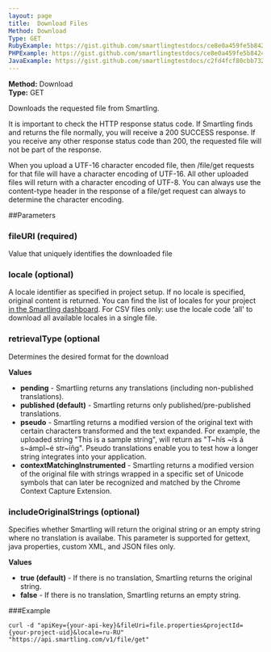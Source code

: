 ```yaml
---
layout: page
title:  Download Files
Method: Download
Type: GET
RubyExample: https://gist.github.com/smartlingtestdocs/ce8e0a459fe5b84246b1
PHPExample: https://gist.github.com/smartlingtestdocs/ce8e0a459fe5b84246b1
JavaExample: https://gist.github.com/smartlingtestdocs/c2fd4fcf80cbb732ad9e
---
```


**Method:** Download  
**Type:** GET 

Downloads the requested file from Smartling.

<div class="message">
It is important to check the HTTP response status code. If Smartling finds and returns the file normally, you will receive a 200 SUCCESS response. If you receive any other response status code than 200, the requested file will not be part of the response.
</div>

When you upload a UTF-16 character encoded file, then /file/get requests for that file will have a character encoding of UTF-16. All other uploaded files will return with a character encoding of UTF-8. You can always use the content-type header in the response of a file/get request can always to determine the character encoding.

##Parameters

### fileURI (required)
Value that uniquely identifies the downloaded file

### locale (optional)
A locale identifier as specified in project setup. If no locale is specified, original content is returned. You can find the list of locales for your project [in the Smartling dashboard](https://dashboard.smartling.com/settings/api). For CSV files only: use the locale code 'all' to download all available locales in a single file.
  
### retrievalType (optional
Determines the desired format for the download

**Values**  
* **pending** - Smartling returns any translations (including non-published translations).  
* **published (default)** - Smartling returns only published/pre-published translations.  
* **pseudo** - Smartling returns a modified version of the original text with certain characters transformed and the text expanded. For example, the uploaded string "This is a sample string", will return as "T~hís ~ís á s~ámpl~é str~íñg". Pseudo translations enable you to test how a longer string integrates into your application.  
* **contextMatchingInstrumented** - Smartling returns a modified version of the original file with strings wrapped in a specific set of Unicode symbols that can later be recognized and matched by the Chrome Context Capture Extension.  

### includeOriginalStrings (optional)
Specifies whether Smartling will return the original string or an empty string where no translation is availabe. This parameter is supported for gettext, java properties, custom XML, and JSON files only. 

**Values**  
* **true (default)** - If there is no translation, Smartling returns the original string. 
* **false** - If there is no translation, Smartling returns an empty string. 

###Example
```
curl -d "apiKey={your-api-key}&fileUri=file.properties&projectId={your-project-uid}&locale=ru-RU" "https://api.smartling.com/v1/file/get"
```
